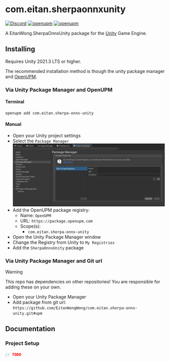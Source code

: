 # com.eitan.sherpaonnxunity

[![Discord](https://img.shields.io/discord/855294214065487932.svg?label=&logo=discord&logoColor=ffffff&color=7389D8&labelColor=6A7EC2)](https://discord.gg/xQgMW9ufN4) [![openupm](https://img.shields.io/npm/v/com.eitan.sherpaonnxunity?label=openupm&registry_uri=https://package.openupm.com)](https://openupm.com/packages/com.eitan.sherpaonnxunity/) [![openupm](https://img.shields.io/badge/dynamic/json?color=brightgreen&label=downloads&query=%24.downloads&suffix=%2Fmonth&url=https%3A%2F%2Fpackage.openupm.com%2Fdownloads%2Fpoint%2Flast-month%2Fcom.eitan.sherpaonnxunity)](https://openupm.com/packages/com.eitan.sherpaonnxunity/)

A EitanWong.SherpaOnnxUnity package for the [Unity](https://unity.com/) Game Engine.

## Installing

Requires Unity 2021.3 LTS or higher.

The recommended installation method is though the unity package manager and [OpenUPM](https://openupm.com/packages/com.eitan.sherpa-onnx-unity).

### Via Unity Package Manager and OpenUPM

#### Terminal

```terminal
openupm add com.eitan.sherpa-onnx-unity
```

#### Manual

- Open your Unity project settings
- Select the `Package Manager`
![scoped-registries](images/package-manager-scopes.png)
- Add the OpenUPM package registry:
  - Name: `OpenUPM`
  - URL: `https://package.openupm.com`
  - Scope(s):
    - `com.eitan.sherpa-onnx-unity`
- Open the Unity Package Manager window
- Change the Registry from Unity to `My Registries`
- Add the `SherpaOnnxUnity` package

### Via Unity Package Manager and Git url

> [!WARNING]
> This repo has dependencies on other repositories! You are responsible for adding these on your own.

- Open your Unity Package Manager
- Add package from git url: `https://github.com/EitanWongWong/com.eitan.sherpa-onnx-unity.git#upm`

## Documentation

### Project Setup

```csharp
// TODO
```
